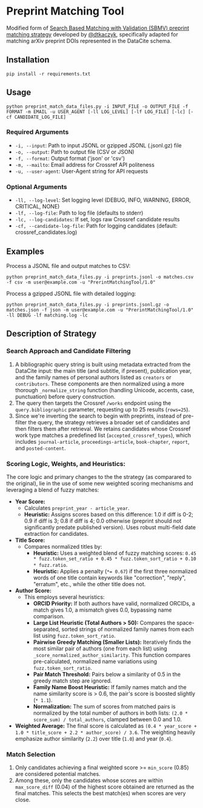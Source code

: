 # Preprint Matching Tool

Modified form of [Search Based Matching with Validation (SBMV) preprint matching strategy](https://gitlab.com/crossref/labs/marple/-/blob/main/strategies_available/preprint_sbmv/strategy.py?ref_type=heads) developed by [@dtkaczyk](https://github.com/dtkaczyk), specifically adapted for matching arXiv preprint DOIs represented in the DataCite schema.

## Installation

```
pip install -r requirements.txt
```

## Usage

```
python preprint_match_data_files.py -i INPUT_FILE -o OUTPUT_FILE -f FORMAT -m EMAIL -u USER_AGENT [-ll LOG_LEVEL] [-lf LOG_FILE] [-lc] [-cf CANDIDATE_LOG_FILE]
```

### Required Arguments
- `-i, --input`: Path to input JSONL or gzipped JSONL (.jsonl.gz) file
- `-o, --output`: Path to output file (CSV or JSON)
- `-f, --format`: Output format ('json' or 'csv')
- `-m, --mailto`: Email address for Crossref API politeness
- `-u, --user-agent`: User-Agent string for API requests

### Optional Arguments
- `-ll, --log-level`: Set logging level (DEBUG, INFO, WARNING, ERROR, CRITICAL, NONE)
- `-lf, --log-file`: Path to log file (defaults to stderr)
- `-lc, --log-candidates`: If set, logs raw Crossref candidate results
- `-cf, --candidate-log-file`: Path for logging candidates (default: crossref_candidates.log)


## Examples

Process a JSONL file and output matches to CSV:
```
python preprint_match_data_files.py -i preprints.jsonl -o matches.csv -f csv -m user@example.com -u "PrerintMatchingTool/1.0"
```

Process a gzipped JSONL file with detailed logging:
```
python preprint_match_data_files.py -i preprints.jsonl.gz -o matches.json -f json -m user@example.com -u "PrerintMatchingTool/1.0" -ll DEBUG -lf matching.log -lc
```

## Description of Strategy


### Search Approach and Candidate Filtering

1.  A bibliographic query string is built using metadata extracted from the DataCite input: the main title (and subtitle, if present), publication year, and the family names of personal authors listed as `creators` or `contributors`. These components are then normalized using a more thorough `_normalize_string` function (handling Unicode, accents, case, punctuation) before query construction.
2. The query then targets the Crossref `/works` endpoint using the `query.bibliographic` parameter, requesting up to 25 results (`rows=25`).
3. Since we're inverting the search to begin with preprints, instead of pre-filter the query, the strategy retrieves a broader set of candidates and then filters them after retrieval. We retains candidates whose Crossref work type matches a predefined list (`accepted_crossref_types`), which includes `journal-article`, `proceedings-article`, `book-chapter`, `report`, and `posted-content`. 


### Scoring Logic, Weights, and Heuristics:

The core logic and primary changes to the the strategy (as comparared to the original), lie in the use of some new weighted scoring mechanisms and leveraging a blend of fuzzy matches:

* **Year Score:**
    * Calculates `preprint_year - article_year`.
    * **Heuristic:** Assigns scores based on this difference: 1.0 if diff is 0-2; 0.9 if diff is 3; 0.8 if diff is 4; 0.0 otherwise (preprint should not significantly predate published version). Uses robust multi-field date extraction for candidates.
* **Title Score:**
    * Compares normalized titles by:
       * **Heuristic:** Uses a weighted blend of fuzzy matching scores: `0.45 * fuzz.token_set_ratio + 0.45 * fuzz.token_sort_ratio + 0.10 * fuzz.ratio`.
       * **Heuristic:** Applies a penalty (`*= 0.67`) if the first three normalized words of one title contain keywords like "correction", "reply", "erratum", etc., while the other title does not.
* **Author Score:** 
   * This employs several heuristics:
       * **ORCID Priority:** If both authors have valid, normalized ORCIDs, a match gives 1.0, a mismatch gives 0.0, bypassing name comparison.
       * **Large List Heuristic (Total Authors > 50):** Compares the space-separated, sorted strings of normalized family names from each list using `fuzz.token_sort_ratio`.
       * **Pairwise Greedy Matching (Smaller Lists):** Iteratively finds the most similar pair of authors (one from each list) using `_score_normalized_author_similarity`. This function compares pre-calculated, normalized name variations using `fuzz.token_sort_ratio`.
       * **Pair Match Threshold:** Pairs below a similarity of 0.5 in the greedy match step are ignored.
       * **Family Name Boost Heuristic:** If family names match and the name similarity score is > 0.6, the pair's score is boosted slightly (`* 1.1`).
       * **Normalization:** The sum of scores from matched pairs is normalized by the total number of authors in both lists: `(2.0 * score_sum) / total_authors`, clamped between 0.0 and 1.0.
* **Weighted Average:** The final score is calculated as `(0.4 * year_score + 1.0 * title_score + 2.2 * author_score) / 3.6`. The weighting heavily emphasize author similarity (`2.2`) over title (`1.0`) and year (`0.4`).

### Match Selection

1. Only candidates achieving a final weighted score >= `min_score` (0.85) are considered potential matches.
2. Among these, only the candidates whose scores are within `max_score_diff` (0.04) of the highest score obtained are returned as the final matches. This selects the best match(es) when scores are very close.

